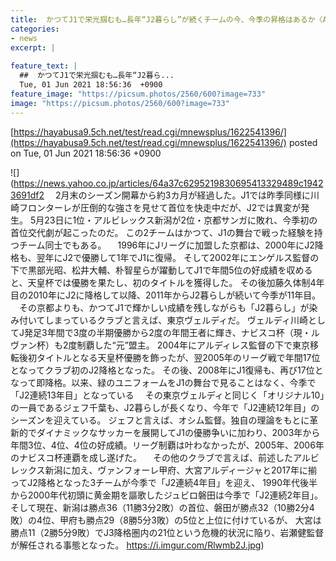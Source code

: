 ```yaml
---
title:  かつてJ1で栄光掴むも…長年“J2暮らし”が続くチームの今、今季の昇格はあるか〈AERAdot.〉  
categories:
- news
excerpt: |
  
feature_text: |
  ##  かつてJ1で栄光掴むも…長年“J2暮ら...
  Tue, 01 Jun 2021 18:56:36  +0900
feature_image: "https://picsum.photos/2560/600?image=733"
image: "https://picsum.photos/2560/600?image=733"
---
```


[https://hayabusa9.5ch.net/test/read.cgi/mnewsplus/1622541396/](https://hayabusa9.5ch.net/test/read.cgi/mnewsplus/1622541396/)
posted on Tue, 01 Jun 2021 18:56:36  +0900

<!--more-->

![](https://news.yahoo.co.jp/articles/64a37c6295219830695413329489c19423691df2 　2月末のシーズン開幕から約3カ月が経過した。J1では昨季同様に川崎フロンターレが圧倒的な強さを見せて首位を快走中だが、J2では異変が発生。 5月23日に1位・アルビレックス新潟が2位・京都サンガに敗れ、今季初の首位交代劇が起こったのだ。 この2チームはかつて、J1の舞台で戦った経験を持つチーム同士でもある。 　1996年にJリーグに加盟した京都は、2000年にJ2降格も、翌年にJ2で優勝して1年でJ1に復帰。 そして2002年にエンゲルス監督の下で黒部光昭、松井大輔、朴智星らが躍動してJ1で年間5位の好成績を収めると、天皇杯では優勝を果たし、初のタイトルを獲得した。 その後加藤久体制4年目の2010年にJ2に降格して以降、2011年からJ2暮らしが続いて今季が11年目。 　その京都よりも、かつてJ1で輝かしい成績を残しながらも「J2暮らし」が染み付いてしまっているクラブと言えば、東京ヴェルディだ。 ヴェルディ川崎としてJ発足3年間で3度の半期優勝から2度の年間王者に輝き、ナビスコ杯（現・ルヴァン杯）も2度制覇した“元”盟主。 2004年にアルディレス監督の下で東京移転後初タイトルとなる天皇杯優勝を飾ったが、翌2005年のリーグ戦で年間17位となってクラブ初のJ2降格となった。 その後、2008年にJ1復帰も、再び17位となって即降格。以来、緑のユニフォームをJ1の舞台で見ることはなく、今季で「J2連続13年目」となっている 　その東京ヴェルディと同じく「オリジナル10」の一員であるジェフ千葉も、J2暮らしが長くなり、今年で「J2連続12年目」のシーズンを迎えている。 ジェフと言えば、オシム監督。独自の理論をもとに革新的でダイナミックなサッカーを展開してJ1の優勝争いに加わり、2003年から年間3位、4位、4位の好成績。リーグ制覇は叶わなかったが、2005年、2006年のナビスコ杯連覇を成し遂げた。 　その他のクラブで言えば、前述したアルビレックス新潟に加え、ヴァンフォーレ甲府、大宮アルディージャと2017年に揃ってJ2降格となった3チームが今季で「J2連続4年目」を迎え、 1990年代後半から2000年代初頭に黄金期を謳歌したジュビロ磐田は今季で「J2連続2年目」。 そして現在、新潟は勝点36（11勝3分2敗）の首位、磐田が勝点32（10勝2分4敗）の4位、甲府も勝点29（8勝5分3敗）の5位と上位に付けているが、 大宮は勝点11（2勝5分9敗）でJ3降格圏内の21位という危機的状況に陥り、岩瀬健監督が解任される事態となった。 https://i.imgur.com/Rlwmb2J.jpg)
